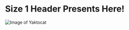 # Size 1 Header Presents Here!
![Image of Yaktocat](https://octodex.github.com/images/yaktocat.png)
